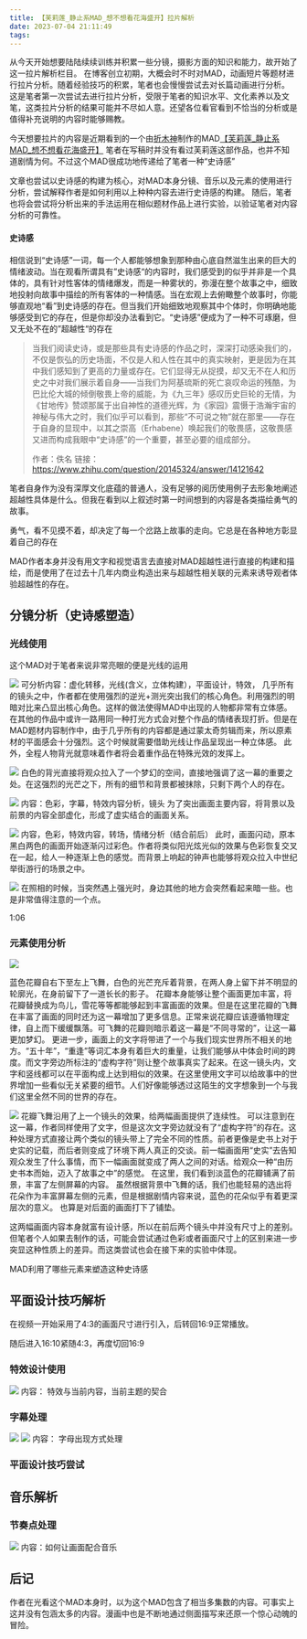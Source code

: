 ```yaml
---
title: 【芙莉莲_静止系MAD_想不想看花海盛开】拉片解析
date: 2023-07-04 21:11:49
tags:
---
```


从今天开始想要陆陆续续训练并积累一些分镜，摄影方面的知识和能力，故开始了这一拉片解析栏目。
在博客创立初期，大概会时不时对MAD，动画短片等题材进行拉片分析。随着经验技巧的积累，笔者也会慢慢尝试去对长篇动画进行分析。
这是笔者第一次尝试去进行拉片分析，受限于笔者的知识水平、文化素养以及文笔，这类拉片分析的结果可能并不尽如人意。还望各位看官看到不恰当的分析或是值得补充说明的内容时能够赐教。

今天想要拉片的内容是近期看到的一个由[折木神](https://space.bilibili.com/86137321)制作的MAD[【芙莉莲_静止系MAD_想不想看花海盛开】](https://www.bilibili.com/video/BV1c3411K7Mt/) 笔者在写稿时并没有看过芙莉莲这部作品，也并不知道剧情为何。不过这个MAD很成功地传递给了笔者一种“史诗感”

文章也尝试以史诗感的构建为核心，对MAD本身分镜、音乐以及元素的使用进行分析，尝试解释作者是如何利用以上种种内容去进行史诗感的构建。
随后，笔者也将会尝试将分析出来的手法运用在相似题材作品上进行实验，以验证笔者对内容分析的可靠性。


#### 史诗感
相信说到“史诗感”一词，每一个人都能够想象到那种由心底自然滋生出来的巨大的情绪波动。当在观看所谓具有”史诗感“的内容时，我们感受到的似乎并非是一个具体的，具有针对性客体的情绪爆发，而是一种雾状的，弥漫在整个故事之中，细致地投射向故事中描绘的所有客体的一种情感。当在宏观上去俯瞰整个故事时，你能够直观地“看”到史诗感的存在。但当我们开始细致地观察其中个体时，你明确地能够感受到它的存在，但是你却没办法看到它。“史诗感”便成为了一种不可琢磨，但又无处不在的”超越性“的存在

> 当我们阅读史诗，或是那些具有史诗感的作品之时，深深打动感染我们的，不仅是恢弘的历史场面，不仅是人和人性在其中的真实映射，更是因为在其中我们感知到了更高的力量或存在。它们显得无从捉摸，却又无不在人和历史之中对我们展示着自身——当我们为阿基琉斯的死亡哀叹命运的残酷，为巴比伦大城的倾倒敬畏上帝的威能，为《九三年》感叹历史巨轮的无情，为《甘地传》赞颂那属于出自神性的道德光辉，为《家园》震慑于浩瀚宇宙的神秘与伟大之时，我们似乎可以看到，那些“不可说之物”就在那里——存在于自身的显现中，以其之崇高（Erhabene）唤起我们的敬畏感，这敬畏感又进而构成我眼中“史诗感”的一个重要，甚至必要的组成部分。
> 
> 作者：佚名
链接：https://www.zhihu.com/question/20145324/answer/14121642



笔者自身作为没有深厚文化底蕴的普通人，没有足够的阅历使用例子去形象地阐述超越性具体是什么。但我在看到以上叙述时第一时间想到的内容是各类描绘勇气的故事。

勇气，看不见摸不着，却决定了每一个岔路上故事的走向。它总是在各种地方彰显着自己的存在



MAD作者本身并没有用文字和视觉语言去直接对MAD超越性进行直接的构建和描绘，而是使用了在过去十几年内商业构造出来与超越性相关联的元素来诱导观者体验超越性的存在。

## 分镜分析（史诗感塑造）

### 光线使用
这个MAD对于笔者来说非常亮眼的便是光线的运用

![](https://cdn.jsdelivr.net/gh/MD-20880/PicBed/video-0001.jpg)
可分析内容：虚化转移，光线(含义，立体构建），平面设计，特效，
几乎所有的镜头之中，作者都在使用强烈的逆光+测光突出我们的核心角色。利用强烈的明暗对比来凸显出核心角色。这样的做法使得MAD中出现的人物都非常有立体感。
在其他的作品中或许一路用同一种打光方式会对整个作品的情绪表现打折。但是在MAD题材内容制作中，由于几乎所有的内容都是通过蒙太奇剪辑而来，所以原素材的平面感会十分强烈。这个时候就需要借助光线让作品呈现出一种立体感。
此外，全程人物背光就意味着作者将会着重作品在特殊光效的发挥上。





![](https://cdn.jsdelivr.net/gh/MD-20880/PicBed/video-0002.jpg)
白色的背光直接将观众拉入了一个梦幻的空间，直接地强调了这一幕的重要之处。在这强烈的光芒之下，所有的细节和背景都被抹除，只剩下两个人的存在。




![](https://cdn.jsdelivr.net/gh/MD-20880/PicBed/video-0003.jpg)
内容：色彩，字幕，特效内容分析，镜头
为了突出画面主要内容，将背景以及前景的内容全部虚化，形成了虚实结合的画面关系。 


![](https://cdn.jsdelivr.net/gh/MD-20880/PicBed/video-0004.jpg)
内容，色彩，特效内容，转场，情绪分析（结合前后）
此时，画面闪动，原本黑白两色的画面开始逐渐闪过彩色。作者将类似阳光炫光似的效果与色彩恢复交叉在一起，给人一种逐渐上色的感觉。而背景上响起的钟声也能够将观众拉入中世纪举街游行的场景之中。

![](https://cdn.jsdelivr.net/gh/MD-20880/PicBed/video-0005.jpg)
在照相的时候，当突然遇上强光时，身边其他的地方会突然看起来暗一些。也是非常值得注意的一个点。


1:06

### 元素使用分析
![](https://cdn.jsdelivr.net/gh/MD-20880/PicBed/video-0002.jpg)

蓝色花瓣自右下至左上飞舞，白色的光芒充斥着背景，在两人身上留下并不明显的轮廓光，在身前留下了一道长长的影子。
花瓣本身能够让整个画面更加丰富，将花瓣替换成为鸟儿，雪花等等都能够起到丰富画面的效果。但是在这里花瓣的飞舞在丰富了画面的同时还为这一幕增加了更多信息。正常来说花瓣应该遵循物理定律，自上而下缓缓飘落。可飞舞的花瓣则暗示着这一幕是“不同寻常的”，让这一幕更加梦幻。
更进一步，画面上的文字将带进了一个与我们现实世界所不相关的地方。“五十年”，“重逢”等词汇本身有着巨大的重量，让我们能够从中体会时间的跨度。而文字旁边所标注的“虚构字符”则让整个故事真实了起来。在这一镜头内，文字和竖线都可以在平面构成上达到相似的效果。在这里使用文字可以给故事中的世界增加一些看似无关紧要的细节。人们好像能够透过这陌生的文字想象到一个与我们这里全然不同的世界的存在。


![](https://cdn.jsdelivr.net/gh/MD-20880/PicBed/video-0003.jpg)
花瓣飞舞沿用了上一个镜头的效果，给两幅画面提供了连续性。
可以注意到在这一幕，作者同样使用了文字，但是这次文字旁边就没有了“虚构字符”的存在。这种处理方式直接让两个类似的镜头带上了完全不同的性质。前者更像是史书上对于史实的记载，而后者则变成了环境下两人真正的交谈。前一幅画面用“史实”去告知观众发生了什么事情，而下一幅画面就变成了两人之间的对话。给观众一种“由历史书本而始，迈入了故事之中”的感觉。
在这里，我们看到淡蓝色的花瓣铺满了前景，丰富了左侧屏幕的内容。  虽然根据背景中飞舞的话，我们也能轻易的选出将花朵作为丰富屏幕左侧的元素，但是根据剧情内容来说，蓝色的花朵似乎有着更深层次的意义。 也算是对后面的画面打下了铺垫。 

这两幅画面内容本身就富有设计感，所以在前后两个镜头中并没有尺寸上的差别。但笔者个人如果去制作的话，可能会尝试通过色彩或者画面尺寸上的区别来进一步突显这种性质上的差异。而这类尝试也会在接下来的实验中体现。


MAD利用了哪些元素来塑造这种史诗感

## 平面设计技巧解析
在视频一开始采用了4:3的画面尺寸进行引入，后转回16:9正常播放。

随后进入16:10紧随4:3，再度切回16:9

### 特效设计使用
![](https://cdn.jsdelivr.net/gh/MD-20880/PicBed/video-0008.jpg)
内容： 特效与当前内容，当前主题的契合

### 字幕处理
![](https://cdn.jsdelivr.net/gh/MD-20880/PicBed/video-0009.jpg)
![](https://cdn.jsdelivr.net/gh/MD-20880/PicBed/video-0008.jpg)
内容： 字母出现方式处理

### 平面设计技巧尝试

## 音乐解析

### 节奏点处理
![](https://cdn.jsdelivr.net/gh/MD-20880/PicBed/video-0006.jpg)
内容：如何让画面配合音乐



## 后记
作者在光看这个MAD本身时，以为这个MAD包含了相当多集数的内容。可事实上这并没有包涵太多的内容。漫画中也是不断地通过侧面描写来还原一个惊心动魄的冒险。